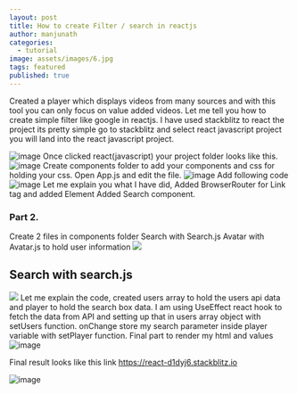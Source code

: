 ```yaml
---
layout: post
title: How to create Filter / search in reactjs
author: manjunath
categories:
  - tutorial
image: assets/images/6.jpg
tags: featured
published: true
---
```

Created a player which displays videos from many sources and with this tool you can only focus on value added videos.
Let me tell you how to create simple filter like google in reactjs. I have used stackblitz to react the project its pretty simple go to stackblitz and select react javascript project you will land into the react javascript project.

![image](https://miro.medium.com/max/1400/1*4FWhtNxeu3XvEWeA4DSFfA.png)
Once clicked react(javascript) your project folder looks like this.
![image](https://miro.medium.com/max/700/1*8Whh2DN-SrAYRCs6Qm9MOA.png)
Create components folder to add your components and css for holding your css. Open App.js and edit the file. 
![image](https://miro.medium.com/max/700/1*zm_qyT8DXfDhHy91p3vRKQ.png)
Add following code
![image](https://miro.medium.com/max/623/1*q833u8FQ4wBusWob4CIRug.png)
Let me explain you what I have did, Added BrowserRouter for Link tag and added Element Added Search component.

### Part 2.
Create 2 files in components folder Search with Search.js Avatar with Avatar.js to hold user information
![]({{site.baseurl}}/https://miro.medium.com/max/510/1*XgCeUrHMLpyZQTy5n7dHHA.png)
## Search with search.js
![]({{site.baseurl}}/https://miro.medium.com/max/593/1*CET-OAjQtJBOcN12ZuF_sw.png)
Let me explain the code, created users array to hold the users api data and player to hold the search box data. I am using UseEffect react hook to fetch the data from API and setting up that in users array object with setUsers function. onChange store my search parameter inside player variable with setPlayer function. Final part to render my html and values
![image](https://miro.medium.com/max/628/1*ttNG9-dUYXCY2_G2T2L6TA.png)

Final result looks like this link https://react-d1dyj6.stackblitz.io

![image](https://miro.medium.com/max/408/1*e3ZzAI3-RaAIIjrncnHbXQ.png)
